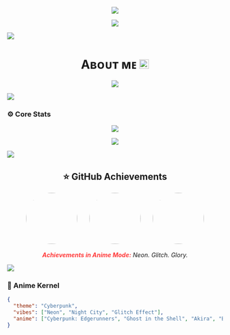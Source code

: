 <p align="center">
  <img src="https://readme-typing-svg.demolab.com?font=Caveat&weight=600&size=60&duration=3500&pause=1200&center=true&vCenter=true&width=1080&height=100&color=FF3C3C&lines=Initializing+Persona...;Loading+Cyberpunk+Shell...;Welcome+to+Neo-Tokyo" />
</p>

<p align="center">
  <img src="https://i.ibb.co/4ZBYCdmV/photo-2025-04-29-17-18-53-7498785849664864272.jpg" />
</p>


<img src="https://ezgif.com/save/ezgif-65b544968d2870.gif">

<h1 align="center">Aʙᴏᴜᴛ ᴍᴇ  <img src="https://emojis.slackmojis.com/emojis/images/1621024394/39092/cat-roll.gif?1621024394" width="22" /></h1>


<p align="center">
  <img src="https://readme-typing-svg.demolab.com?font=Caveat&weight=600&size=60&duration=3500&pause=1200&center=true&vCenter=true&width=1080&height=100&color=FF3C3C&lines=Hi!%2C+I'm+Rexy+Sama;I'm++Not+a+Developer+" />
</p>


<img src="https://ezgif.com/save/ezgif-65b544968d2870.gif">

### ⚙️ Core Stats

<p align="center">
  <img src="https://github-readme-stats.vercel.app/api?username=Anime-Weekends&show_icons=true&theme=transparent&hide_border=true&icon_color=FF3C3C&title_color=FF3C3C&text_color=FFFFFF" />
</p>

<p align="center">
  <img src="https://github-readme-streak-stats.herokuapp.com/?user=Anime-Weekends&theme=github-dark&hide_border=true&ring=FF3C3C&fire=FF3C3C&currStreakLabel=ffffff&sideLabels=FF3C3C&sideNums=FF3C3C&dates=ffffff&border=FF3C3C&stroke=FF3C3C" />
</p>


<img src="https://ezgif.com/save/ezgif-65b544968d2870.gif">

<h2 align="center">⭐ GitHub Achievements</h2>

<p align="center">
  <img src="https://i.ibb.co/PGgShfVw/photo-2025-04-29-17-45-22-7498792674367897616.jpg" width="120" style="border-radius: 50%;" />&nbsp;&nbsp;&nbsp;&nbsp;&nbsp;&nbsp;
  <img src="https://i.ibb.co/nM1fxK31/photo-2025-04-29-17-47-11-7498793142519332880.jpg" width="120" style="border-radius: 50%;" />&nbsp;&nbsp;&nbsp;&nbsp;&nbsp;&nbsp;
  <img src="https://i.ibb.co/S9FG3hj/photo-2025-04-29-18-34-35-7498805357406322704.jpg" width="120" style="border-radius: 50%;" />
</p>

<p align="center">
  <i><b style="color:#FF3C3C;">Achievements in Anime Mode:</b> Neon. Glitch. Glory.</i>
</p>


<img src="https://ezgif.com/save/ezgif-65b544968d2870.gif">

### 💾 Anime Kernel

```json
{
  "theme": "Cyberpunk",
  "vibes": ["Neon", "Night City", "Glitch Effect"],
  "anime": ["Cyberpunk: Edgerunners", "Ghost in the Shell", "Akira", "Blame!"]
}
